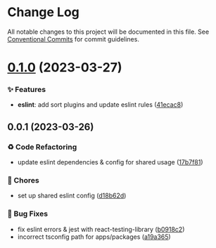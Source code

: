 # Change Log

All notable changes to this project will be documented in this file.
See [Conventional Commits](https://conventionalcommits.org) for commit guidelines.

# [0.1.0](https://github.com/Howard86/howardism/compare/eslint-config-howardism@0.0.1...eslint-config-howardism@0.1.0) (2023-03-27)

### ✨ Features

- **eslint**: add sort plugins and update eslint rules ([41ecac8](https://github.com/Howard86/howardism/commit/41ecac8))

## 0.0.1 (2023-03-26)

### ♻ Code Refactoring

- update eslint dependencies & config for shared usage ([17b7f81](https://github.com/Howard86/howardism/commit/17b7f81))

### 🎫 Chores

- set up shared eslint config ([d18b62d](https://github.com/Howard86/howardism/commit/d18b62d))

### 🐛 Bug Fixes

- fix eslint errors & jest with react-testing-library ([b0918c2](https://github.com/Howard86/howardism/commit/b0918c2))
- incorrect tsconfig path for apps/packages ([a19a365](https://github.com/Howard86/howardism/commit/a19a365))
